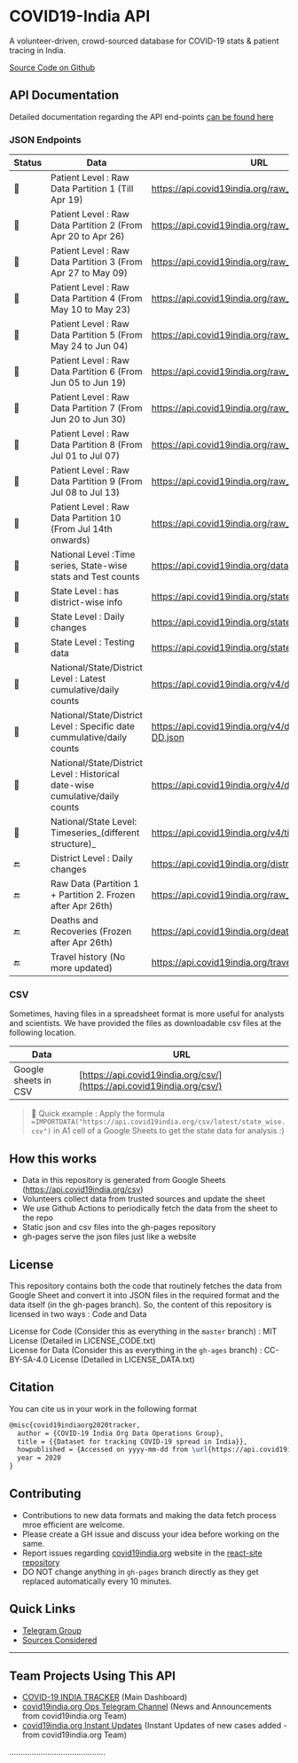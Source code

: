 # COVID19-India API

A volunteer-driven, crowd-sourced database for COVID-19 stats & patient tracing in India.

[Source Code on Github](https://github.com/covid19india/api)

## API Documentation

Detailed documentation regarding the API end-points [can be found here](documentation/)

### JSON Endpoints

| Status        | Data                                                                         | URL                                                      |
| ------------- | ---------------------------------------------------------------------------- | -------------------------------------------------------- |
| :green_heart: | Patient Level : Raw Data Partition 1 (Till Apr 19)                           | <https://api.covid19india.org/raw_data1.json>              |
| :green_heart: | Patient Level : Raw Data Partition 2 (From Apr 20 to Apr 26)                 | <https://api.covid19india.org/raw_data2.json>              |
| :green_heart: | Patient Level : Raw Data Partition 3 (From Apr 27 to May 09)                 | <https://api.covid19india.org/raw_data3.json>              |
| :green_heart: | Patient Level : Raw Data Partition 4 (From May 10 to May 23)                 | <https://api.covid19india.org/raw_data4.json>              |
| :green_heart: | Patient Level : Raw Data Partition 5 (From May 24 to Jun 04)                 | <https://api.covid19india.org/raw_data5.json>              |
| :green_heart: | Patient Level : Raw Data Partition 6 (From Jun 05 to Jun 19)                 | <https://api.covid19india.org/raw_data6.json>              |
| :green_heart: | Patient Level : Raw Data Partition 7 (From Jun 20 to Jun 30)                 | <https://api.covid19india.org/raw_data7.json>              |
| :green_heart: | Patient Level : Raw Data Partition 8 (From Jul 01 to Jul 07)                 | <https://api.covid19india.org/raw_data8.json>              |
| :green_heart: | Patient Level : Raw Data Partition 9 (From Jul 08 to Jul 13)                 | <https://api.covid19india.org/raw_data9.json>              |
| :green_heart: | Patient Level : Raw Data Partition 10 (From Jul 14th onwards)                | <https://api.covid19india.org/raw_data10.json>             |
| :green_heart: | National Level :Time series, State-wise stats and Test counts                | <https://api.covid19india.org/data.json>                   |
| :green_heart: | State Level : has district-wise info                                         | <https://api.covid19india.org/state_district_wise.json>    |
| :green_heart: | State Level : Daily changes                                                  | <https://api.covid19india.org/states_daily.json>           |
| :green_heart: | State Level : Testing data                                                   | <https://api.covid19india.org/state_test_data.json>        |
| :green_heart: | National/State/District Level : Latest cumulative/daily counts               | <https://api.covid19india.org/v4/data.json>                |
| :green_heart: | National/State/District Level : Specific date cummulative/daily counts       | <https://api.covid19india.org/v4/data-YYYY-MM-DD.json>     |
| :green_heart: | National/State/District Level : Historical date-wise cumulative/daily counts | <https://api.covid19india.org/v4/data-all.json>            |
| :green_heart: | National/State Level: Timeseries_(different structure)_                     | <https://api.covid19india.org/v4/timeseries.json>          |
| :end:         | District Level : Daily changes                                               | <https://api.covid19india.org/districts_daily.json>        |
| :end:         | Raw Data (Partition 1 + Partition 2. Frozen after Apr 26th)                  | <https://api.covid19india.org/raw_data.json>               |
| :end:         | Deaths and Recoveries (Frozen after Apr 26th)                                | <https://api.covid19india.org/deaths_recoveries.json>      |
| :end:         | Travel history (No more updated)                                             | <https://api.covid19india.org/travel_history.json>         |

### CSV

Sometimes, having files in a spreadsheet format is more useful for analysts and scientists. We have provided the files as downloadable csv files at the following location.

| Data                 | URL                                                                    |
| -------------------- | ---------------------------------------------------------------------- |
| Google sheets in CSV | [https://api.covid19india.org/csv/](https://api.covid19india.org/csv/) |

> :rocket: Quick example : Apply the formula `=IMPORTDATA("https://api.covid19india.org/csv/latest/state_wise.csv")` in A1 cell of a Google Sheets to get the state data for analysis :)

## How this works

- Data in this repository is generated from Google Sheets (<https://api.covid19india.org/csv>)
- Volunteers collect data from trusted sources and update the sheet
- We use Github Actions to periodically fetch the data from the sheet to the repo
- Static json and csv files into the gh-pages repository
- gh-pages serve the json files just like a website

## License

This repository contains both the code that routinely fetches the data from Google Sheet and convert it into JSON files in the required format and the data itself (in the gh-pages branch). So, the content of this repository is licensed in two ways : Code and Data

License for Code (Consider this as everything in the `master` branch) : MIT License (Detailed in LICENSE_CODE.txt)  
License for Data (Consider this as everything in the `gh-ages` branch) : CC-BY-SA-4.0 License (Detailed in LICENSE_DATA.txt)

## Citation

You can cite us in your work in the following format  

```tex
@misc{covid19indiaorg2020tracker,
  author = {COVID-19 India Org Data Operations Group},
  title = {{Dataset for tracking COVID-19 spread in India}},
  howpublished = {Accessed on yyyy-mm-dd from \url{https://api.covid19india.org/}},
  year = 2020
}
```

## Contributing

- Contributions to new data formats and making the data fetch process mroe efficient are welcome.
- Please create a GH issue and discuss your idea before working on the same.
- Report issues regarding [covid19india.org](https://www.covid19india.org) website in the [react-site repository](https://github.com/covid19india/covid19india-react/issues)
- DO NOT change anything in `gh-pages` branch directly as they get replaced automatically every 10 minutes.

## Quick Links

- [Telegram Group](https://telegra.ph/CoVID-19--India-Ops-03-24)
- [Sources Considered](https://telegra.ph/Covid-19-Sources-03-19)

-----

## Team Projects Using This API

- [COVID-19 INDIA TRACKER](https://www.covid19india.org/) (Main Dashboard)
- [covid19india.org Ops Telegram Channel](https://t.me/covid19indiaorg) (News and Announcements from covid19india.org Team)
- [covid19india.org Instant Updates](https://t.me/covid19indiaorg_updates) (Instant Updates of new cases added - from covid19india.org Team)

...........................................
